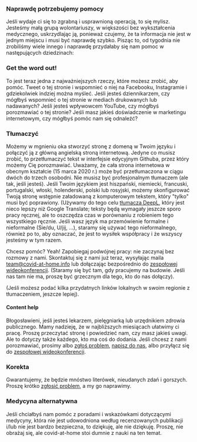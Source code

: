### Naprawdę potrzebujemy pomocy

Jeśli wydaje ci się to zgrabną i usprawnioną operacją, to się mylisz. Jesteśmy małą grupą wolontariuszy, w większości bez wykształcenia medycznego, uskrzydlając ją, ponieważ czujemy, że ta informacja nie jest w jednym miejscu i musi być naprawdę szybko. Pisząc to, od tygodnia nie zrobiliśmy wiele innego i naprawdę przydałaby się nam pomoc w następujących dziedzinach:

### Get the word out!

To jest teraz jedna z najważniejszych rzeczy, które możesz zrobić, aby pomóc. Tweet o tej stronie i wspomnieć o niej na Facebooku, Instagramie i gdziekolwiek indziej można myśleć. Jeśli jesteś dziennikarzem, czy mógłbyś wspomnieć o tej stronie w mediach drukowanych lub nadawanych? Jeśli jesteś wpływowcem YouTube, czy mógłbyś porozmawiać o tej stronie? Jeśli masz jakieś doświadczenie w marketingu internetowym, czy mógłbyś pomóc nam się odnaleźć?

### Tłumaczyć

Możemy w mgnieniu oka stworzyć stronę z domeną w Twoim języku i połączyć ją z główną angielską stroną internetową. Jedyne co musisz zrobić, to przetłumaczyć tekst w interfejsie edycyjnym Githuba, przez który możemy Cię porozmawiać. Uważamy, że cała strona internetowa w obecnym kształcie (15 marca 2020 r.) może być przetłumaczona w ciągu dwóch do trzech osobodni. Nie musisz być profesjonalnym tłumaczem (ale tak, jeśli jesteś). Jeśli Twoim językiem jest hiszpański, niemiecki, francuski, portugalski, włoski, holenderski, polski lub rosyjski, możemy skonfigurować Twoją stronę wstępnie załadowaną z komputerowym tekstem, który "tylko" musi być poprawiony. (Używamy do tego celu [tłumacza DeepL](https://www.deepl.com/translator), który jest nieco lepszy niż Google Translate; teksty będą wymagały jeszcze sporo pracy ręcznej, ale to oszczędza czas w porównaniu z robieniem tego wszystkiego ręcznie. Jeśli wasz język ma przemówienie formalne i nieformalne (Sie/du, U/jij, ...), staramy się używać tego nieformalnego, również po to, aby oznaczać, że jest to wysiłek współpracy i że wszyscy jesteśmy w tym razem. 

Chcesz pomóc? Yeah! Zapobiegaj podwójnej pracy: nie zaczynaj bez rozmowy z nami. Skontaktuj się z nami już teraz, wysyłając maila [team@covid-at-home.info](mailto:team@covid-at-home.info) lub dołączając bezpośrednio do [zespołowej wideokonferencji](https://meet.jit.si/OngoingTeamMeetingForCovidAtHome). (Staramy się być tam, gdy pracujemy na budowie. Jeśli nas tam nie ma, proszę być grzecznym dla tego, kto do nas dołączy).

(Jeśli możesz podać kilka przydatnych linków lokalnych w swoim regionie z tłumaczeniem, jeszcze lepiej).

#### Content help

Błogosławieni, jeśli jesteś lekarzem, pielęgniarką lub urzędnikiem zdrowia publicznego. Mamy nadzieję, że w najbliższych miesiącach ułatwimy ci pracę. Proszę przeczytać stronę i powiedzieć nam, czy masz jakieś uwagi. Ale to dotyczy także każdego, kto ma coś do dodania. Jeśli chcesz z nami porozmawiać, prosimy albo [zgłoś problem](https://github.com/covid-at-home/covid-at-home.github.io/issues/new), [napisz do nas](mailto:team@covid-at-home.info), albo przyłącz się do [zespołowej wideokonferencji](https://meet.jit.si/OngoingTeamMeetingForCovidAtHome).

### Korekta

Gwarantujemy, że będzie mnóstwo literówek, nieudanych zdań i gorszych. Proszę krótko [zgłosić problem](https://github.com/covid-at-home/covid-at-home.github.io/issues/new), a my go naprawimy.

### Medycyna alternatywna

Jeśli chciałbyś nam pomóc z poradami i wskazówkami dotyczącymi medycyny, która nie jest udowodniona według recenzowanych publikacji i/lub nie jest bardzo bezpieczna, to dziękuję, ale nie dziękuję. Proszę, nie obrażaj się, ale covid-at-home stoi dumnie z nauki na ten temat. 
